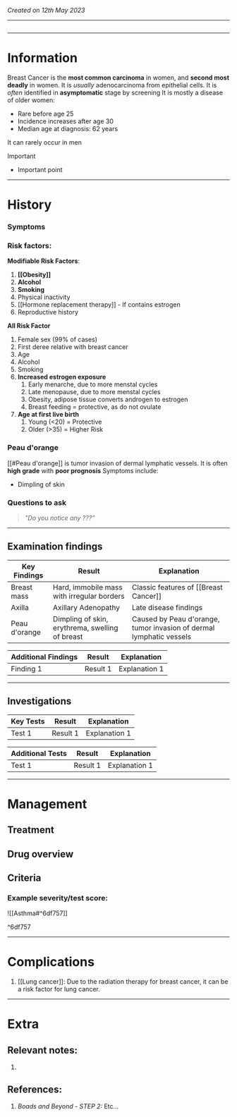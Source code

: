 *Created on 12th May 2023*

---
```toc
```
---

# Information
Breast Cancer is the **most common carcinoma** in women, and **second most deadly** in women. It is *usually* adenocarcinoma from epithelial cells. It is *often* identified in **asymptomatic** stage by screening
It is mostly a disease of older women:
- Rare before age 25
- Incidence increases after age 30
- Median age at diagnosis: 62 years

It can rarely occur in men

> [!Important]
- Important point

--- 
# History
### Symptoms

### Risk factors:
**Modifiable Risk Factors**:
1. **[[Obesity]]**
2. **Alcohol**
3. **Smoking**
4. Physical inactivity
5. [[Hormone replacement therapy]] - If contains estrogen
6. Reproductive history

**All Risk Factor**
1. Female sex (99% of cases)
2. First deree relative with breast cancer
3. Age
4. Alcohol
5. Smoking
6. **Increased estrogen exposure**
	1. Early menarche, due to more menstal cycles
	2. Late menopause, due to more menstal cycles
	3. Obesity, adipose tissue converts androgen to estrogen
	4. Breast feeding = protective, as do not ovulate
7. **Age at first live birth**
	1. Young (<20) = Protective
	2. Older (>35) = Higher Risk

### Peau d'orange
[[#Peau d'orange]] is tumor invasion of dermal lymphatic vessels. It is often **high grade** with **poor prognosis**
Symptoms include:
- Dimpling of skin

### Questions to ask
>*"Do you notice any ???"*

---

## Examination findings
| Key Findings | Result   | Explanation   |
| ------------ | -------- | ------------- |
|Breast mass|Hard, immobile mass with irregular borders|Classic features of [[Breast Cancer]]|
|Axilla |Axillary Adenopathy|Late disease findings|
|Peau d'orange|Dimpling of skin, erythrema, swelling of breast|Caused by Peau d'orange, tumor invasion of dermal lymphatic vessels|

| Additional Findings | Result   | Explanation   |
| ------------------- | -------- | ------------- |
| Finding 1           | Result 1 | Explanation 1 |

---

## Investigations
| Key Tests                 |Result| Explanation                                                                                                                                                     |
| ------------------------- | --- | --------------------------------------------------------------------------------------------------------------------------------------------------------------- |
| Test 1                    |Result 1| Explanation 1                                                                                                                                                        |

| Additional Tests               |  Result   | Explanation                |
| ------------------------------ | --- | --------------------- |
| Test 1                            |  Result 1   | Explanation 1 |

---

# Management
## Treatment

## Drug overview

## Criteria
### Example severity/test score:
![[Asthma#^6df757]]

^6df757

---

# Complications
1. [[Lung cancer]]: Due to the radiation therapy for breast cancer, it can be a risk factor for lung cancer.

---

# Extra
## Relevant notes:
1. 
## References:
1. *Boads and Beyond - STEP 2:* Etc...